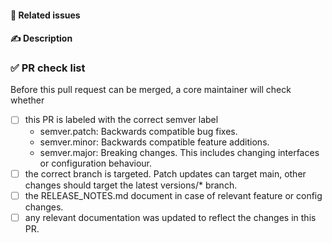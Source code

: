 #### 📁 Related issues

<!--
Reference any relevant issues here. Closing keywords only have an effect when targeting the main branch. If there are no related issues, you must first create an issue through https://github.com/CommunitySolidServer/CommunitySolidServer/issues/new/choose
-->

#### ✍️ Description

<!-- Describe the relevant changes in this PR. Also add notes that might be relevant for code reviewers. -->

### ✅ PR check list

Before this pull request can be merged, a core maintainer will check whether

* [ ] this PR is labeled with the correct semver label
    * semver.patch: Backwards compatible bug fixes.
    * semver.minor: Backwards compatible feature additions.
    * semver.major: Breaking changes. This includes changing interfaces or configuration behaviour.
* [ ] the correct branch is targeted. Patch updates can target main, other changes should target the latest versions/* branch.
* [ ] the RELEASE_NOTES.md document in case of relevant feature or config changes.
* [ ] any relevant documentation was updated to reflect the changes in this PR.

<!-- Try to check these to the best of your abilities before opening the PR -->
